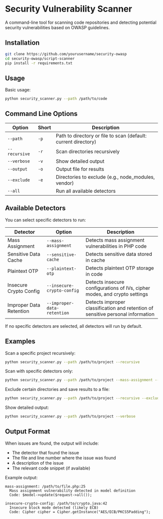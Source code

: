 # Security Vulnerability Scanner

A command-line tool for scanning code repositories and detecting potential security vulnerabilities based on OWASP guidelines.

## Installation

```bash
git clone https://github.com/yourusername/security-owasp
cd security-owasp/script-scanner
pip install -r requirements.txt
```

## Usage

Basic usage:

```bash
python security_scanner.py --path /path/to/code
```

## Command Line Options

| Option | Short | Description |
|--------|-------|-------------|
| `--path` | `-p` | Path to directory or file to scan (default: current directory) |
| `--recursive` | `-r` | Scan directories recursively |
| `--verbose` | `-v` | Show detailed output |
| `--output` | `-o` | Output file for results |
| `--exclude` | `-e` | Directories to exclude (e.g., node_modules, vendor) |
| `--all` | | Run all available detectors |

## Available Detectors

You can select specific detectors to run:

| Detector | Option | Description |
|----------|--------|-------------|
| Mass Assignment | `--mass-assignment` | Detects mass assignment vulnerabilities in PHP code |
| Sensitive Data Cache | `--sensitive-cache` | Detects sensitive data stored in cache |
| Plaintext OTP | `--plaintext-otp` | Detects plaintext OTP storage in code |
| Insecure Crypto Config | `--insecure-crypto-config` | Detects insecure configurations of IVs, cipher modes, and crypto settings |
| Improper Data Retention | `--improper-data-retention` | Detects improper classification and retention of sensitive personal information |

If no specific detectors are selected, all detectors will run by default.

## Examples

Scan a specific project recursively:
```bash
python security_scanner.py --path /path/to/project --recursive
```

Scan with specific detectors only:
```bash
python security_scanner.py --path /path/to/project --mass-assignment --insecure-crypto-config
```

Exclude certain directories and save results to a file:
```bash
python security_scanner.py --path /path/to/project --recursive --exclude node_modules vendor --output results.txt
```

Show detailed output:
```bash
python security_scanner.py --path /path/to/project --verbose
```

## Output Format

When issues are found, the output will include:
- The detector that found the issue
- The file and line number where the issue was found
- A description of the issue
- The relevant code snippet (if available)

Example output:
```
mass-assignment: /path/to/file.php:25
  Mass assignment vulnerability detected in model definition
  Code: $model->update($request->all());

insecure-crypto-config: /path/to/crypto.java:42
  Insecure block mode detected (likely ECB)
  Code: Cipher cipher = Cipher.getInstance("AES/ECB/PKCS5Padding");
```
